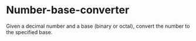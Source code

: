 # Number-base-converter
 Given a decimal number and a base (binary or octal), convert the number to the specified base.
